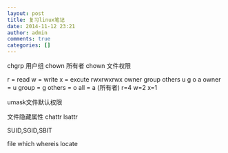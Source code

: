 ```yaml
---
layout: post
title: 复习linux笔记
date: 2014-11-12 23:21
author: admin
comments: true
categories: []
---
```

chgrp 用户组
chown 所有者
chown 文件权限 

r = read
w = write
x = excute
rwxrwxrwx
owner group others
u g o a
owner = u
group = g
others = o
all = a (所有者)
r=4
w=2
x=1


umask文件默认权限

文件隐藏属性 
chattr 
lsattr

SUID,SGID,SBIT

file
which
whereis
locate

